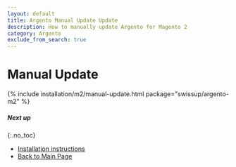 ```yaml
---
layout: default
title: Argento Manual Update Update
description: How to manually update Argento for Magento 2
category: Argento
exclude_from_search: true
---
```


# Manual Update

{% include installation/m2/manual-update.html package="swissup/argento-m2" %}

##### Next up
{:.no_toc}

 -  [Installation instructions](../)
 -  [Back to Main Page](../../)
